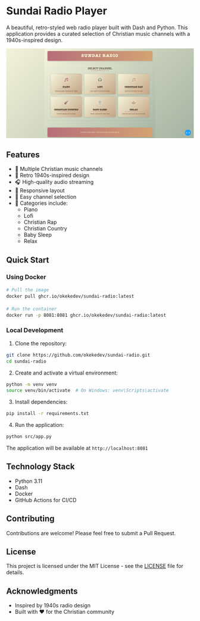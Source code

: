 # Sundai Radio Player

A beautiful, retro-styled web radio player built with Dash and Python. This application provides a curated selection of Christian music channels with a 1940s-inspired design.

![Sundai Radio Player](example.png)

## Features

- 🎵 Multiple Christian music channels
- 🎨 Retro 1940s-inspired design
- 🎧 High-quality audio streaming
- 📱 Responsive layout
- 🎯 Easy channel selection
- 🎹 Categories include:
  - Piano
  - Lofi
  - Christian Rap
  - Christian Country
  - Baby Sleep
  - Relax

## Quick Start

### Using Docker

```bash
# Pull the image
docker pull ghcr.io/okekedev/sundai-radio:latest

# Run the container
docker run -p 8081:8081 ghcr.io/okekedev/sundai-radio:latest
```

### Local Development

1. Clone the repository:
```bash
git clone https://github.com/okekedev/sundai-radio.git
cd sundai-radio
```

2. Create and activate a virtual environment:
```bash
python -m venv venv
source venv/bin/activate  # On Windows: venv\Scripts\activate
```

3. Install dependencies:
```bash
pip install -r requirements.txt
```

4. Run the application:
```bash
python src/app.py
```

The application will be available at `http://localhost:8081`

## Technology Stack

- Python 3.11
- Dash
- Docker
- GitHub Actions for CI/CD

## Contributing

Contributions are welcome! Please feel free to submit a Pull Request.

## License

This project is licensed under the MIT License - see the [LICENSE](LICENSE) file for details.

## Acknowledgments

- Inspired by 1940s radio design
- Built with ❤️ for the Christian community 